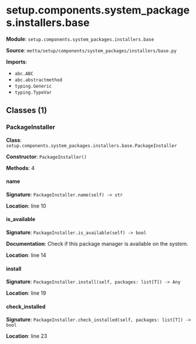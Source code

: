 # setup.components.system_packages.installers.base

**Module**: `setup.components.system_packages.installers.base`

**Source**: `metta/setup/components/system_packages/installers/base.py`

**Imports**:
- `abc.ABC`
- `abc.abstractmethod`
- `typing.Generic`
- `typing.TypeVar`

## Classes (1)

### PackageInstaller

**Class**: `setup.components.system_packages.installers.base.PackageInstaller`

**Constructor**: `PackageInstaller()`

**Methods**: 4

#### name

**Signature**: `PackageInstaller.name(self) -> str`

**Location**: line 10

#### is_available

**Signature**: `PackageInstaller.is_available(self) -> bool`

**Documentation**: Check if this package manager is available on the system.

**Location**: line 14

#### install

**Signature**: `PackageInstaller.install(self, packages: list[T]) -> Any`

**Location**: line 19

#### check_installed

**Signature**: `PackageInstaller.check_installed(self, packages: list[T]) -> bool`

**Location**: line 23


